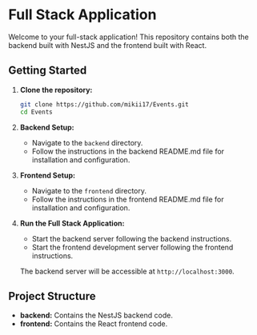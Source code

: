 # Full Stack Application

Welcome to your full-stack application! This repository contains both the backend built with NestJS and the frontend built with React.

## Getting Started

1. **Clone the repository:**
    ```bash
    git clone https://github.com/mikii17/Events.git
    cd Events
    ```

2. **Backend Setup:**
    - Navigate to the `backend` directory.
    - Follow the instructions in the backend README.md file for installation and configuration.

3. **Frontend Setup:**
    - Navigate to the `frontend` directory.
    - Follow the instructions in the frontend README.md file for installation and configuration.

4. **Run the Full Stack Application:**
    - Start the backend server following the backend instructions.
    - Start the frontend development server following the frontend instructions.

    The backend server will be accessible at `http://localhost:3000`.

## Project Structure

- **backend:** Contains the NestJS backend code.
- **frontend:** Contains the React frontend code.

